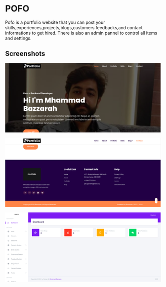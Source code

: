 # POFO
Pofo is a portfolio website that you can post your skills,experiences,projects,blogs,customers feedbacks,and contact informations to get hired.
There is also an admin pannel to control all items and settings.

## Screenshots
![home-page](public/defaults/home.png)

![footer](public/defaults/footer.png)

![Admin-panel](public/defaults/admin-pannel.png)
